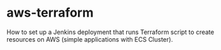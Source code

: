 # aws-terraform
How to set up a Jenkins deployment that runs Terraform script to create resources on AWS (simple applications with ECS Cluster).
